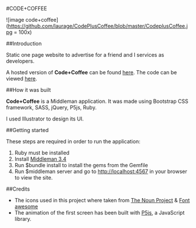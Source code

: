 #CODE+COFFEE

![image code+coffee](https://github.com/laurage/CodePlusCoffee/blob/master/CodeplusCoffee.jpg = 100x)

##Introduction

Static one page website to advertise for a friend and I services as developers.

A hosted version of **Code+Coffee** can be found [here](http://www.codepluscoffee.com/). The code can be viewed [here](https://github.com/laurage/CodePlusCoffee).

##How it was built

**Code+Coffee** is a Middleman application. It was made using Bootstrap CSS framework, SASS, jQuery, P5js, Ruby.

I used Illustrator to design its UI.

##Getting started

These steps are required in order to run the application:

1. Ruby must be installed
2. Install [Middleman 3.4](https://middlemanapp.com/basics/install/)
3. Run $bundle install to install the gems from the Gemfile
4. Run $middleman server and go to [http://localhost:4567](http://localhost:4567) in your browser to view the site.

##Credits

* The icons used in this project where taken from [The Noun Project](https://thenounproject.com/) & [Font awesome](http://fontawesome.io/)
* The animation of the first screen has been built with [P5js](https://p5js.org/), a JavaScript library.
